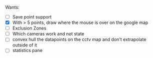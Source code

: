 Wants:

- [ ] Save point support
- [x] With > 5 points, draw where the mouse is over on the google map
- [ ] Exclusion Zones
- [ ] Which cameras work and not state
- [ ] convex hull the datapoints on the cctv map and don't extrapolate outside of it
- [ ] statistics pane
